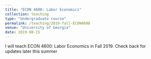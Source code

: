 ```yaml
---
title: "ECON 4600: Labor Economics"
collection: teaching
type: "Undergraduate course"
permalink: /teaching/2019-fall-ECON4600
venue: "University of Georgia"
date: 2019-08-15
---
```


I will teach ECON 4600: Labor Economics in Fall 2019. Check back for updates later this summer
